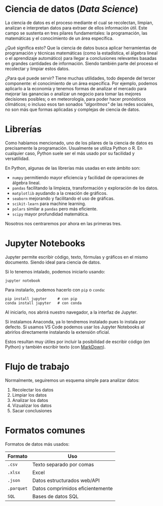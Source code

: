 # Ciencia de datos (_Data Science_)
La ciencia de datos es el proceso mediante el cual se recolectan, limpian, analizan e interpretan datos para extraer de ellos información útil. Este campo se sustenta en tres pilares fundamentales: la programación, las matemáticas y el conocimiento de un área específica.

¿Qué significa esto? Que la ciencia de datos busca aplicar herramientas de programación y técnicas matemáticas (como la estadística, el álgebra lineal o el aprendizaje automático) para llegar a conclusiones relevantes basadas en grandes cantidades de información. Siendo también parte del proceso el recolectar y limpiar estos datos.

¿Para qué puede servir? Tiene muchas utilidades, todo depende del tercer componente: el conocimiento de un área específica. Por ejemplo, podemos aplicarlo a la economía y tenemos formas de analizar el mercado para mejorar las ganancias o analizar un negocio para tomar las mejores decisiones posibles; o en meteorología, para poder hacer pronósticos climáticos; o incluso esos tan sonados _"algoritmos"_ de las redes sociales, no son más que formas aplicadas y complejas de ciencia de datos.

# Librerías

Como habíamos mencionado, uno de los pilares de la ciencia de datos es precisamente la programación. Usualmente se utiliza Python o R. En cualquier caso, Python suele ser el más usado por su facilidad y versatilidad.

En Python, algunas de las librerías más usadas en este ámbito son:
- `numpy` permitiendo mayor eficiencia y facilidad de operaciones de álgebra lineal.
- `pandas` facilitando la limpieza, transformación y exploración de los datos.
- `matplotlib` ayudando a la creación de gráficos.
- `seaborn` mejorando y facilitando el uso de gráficas.
- `scikit-learn` para machine learning.
- `polars` similar a `pandas` pero más eficiente.
- `scipy` mayor profundidad matemática.

Nosotros nos centraremos por ahora en las primeras tres.

# Jupyter Notebooks

Jupyter permite escribir código, texto, fórmulas y gráficos en el mismo documento. Siendo ideal para ciencia de datos.

Si lo tenemos intalado, podemos iniciarlo usando:
```shell
jupyter notebook
```

Para instalarlo, podemos hacerlo con `pip` o `conda`:
```shell
pip install jupyter     # con pip
conda install jupyter   # con conda
```

Al iniciarlo, nos abrirá nuestro navegador, a la interfaz de Jupyter.

Si instalamos Anaconda, ya lo tendremos instalado pues lo instala por defecto. Si usamos VS Code podemos usar los Jupyter Notebooks al abrirlos directamente instalando la extensión oficial.

Estos resultan muy útiles por incluir la posibilidad de escribir código (en Python) y también escribir texto (con [MarkDown](../2.4%20-%20Extra/extra.md)).

# Flujo de trabajo
Normalmente, seguiremos un esquema simple para analizar datos:
1. Recolectar los datos
2. Limpiar los datos 
3. Analizar los datos
4. Vizualizar los datos
5. Sacar conclusiones

# Formatos comunes

Formatos de datos más usados:

| Formato    | Uso                              
| ---------- | -------------------------------- |
| `.csv`     | Texto separado por comas         |
| `.xlsx`    | Excel                            |
| `.json`    | Datos estructurados web/API      |
| `.parquet` | Datos comprimidos eficientemente |
| `SQL`      | Bases de datos SQL               |